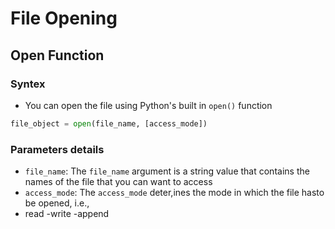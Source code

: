 # File Opening

## Open Function

### Syntex

- You can open the file using Python's built in `open()` function

```python
file_object = open(file_name, [access_mode])
```

### Parameters details

- `file_name`: The `file_name` argument is a string value that contains the names of the file that you can want to access
- `access_mode`: The `access_mode` deter,ines the mode in which the file hasto be opened, i.e.,
- read
-write
-append

